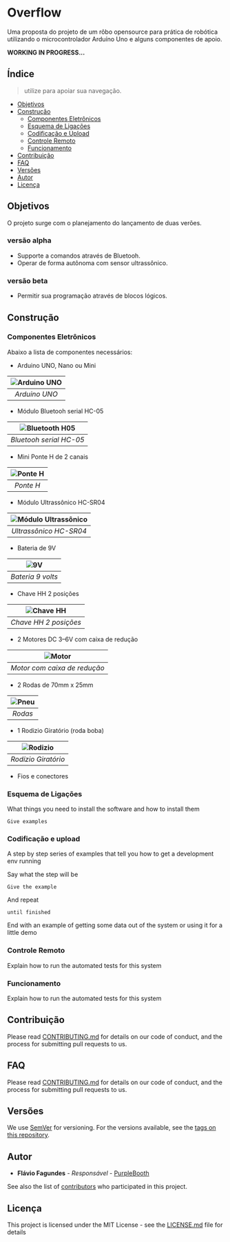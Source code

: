 # Overflow
Uma proposta do projeto de um rôbo opensource para prática de robótica utilizando o microcontrolador Arduíno Uno e alguns componentes de apoio.

**WORKING IN PROGRESS...**

## Índice
> utilize para apoiar sua navegação.
- [Objetivos](#objetivos)
- [Construção](#construção)
    - [Componentes Eletrônicos](#componentes-eletrônicos)
    - [Esquema de Ligações](#esquema-de-ligações)
    - [Codificação e Upload](#codificação-e-upload)
    - [Controle Remoto](#controle-remoto)
    - [Funcionamento](#funcionamento)
- [Contribuição](#contribuição)
- [FAQ](#faq)
- [Versões](#versões)
- [Autor](#autor)
- [Licença](#licença)


## Objetivos
O projeto surge com o planejamento do lançamento de duas verões.

### versão alpha
* Supporte a comandos através de Bluetooh.
* Operar de forma autônoma com sensor ultrassônico.

### versão beta
* Permitir sua programação através de blocos lógicos.

## Construção

### Componentes Eletrônicos
Abaixo a lista de componentes necessários:
- Arduino UNO, Nano ou Mini

|![Arduino UNO](resources/images/arduino-uno.jpg)| 
|:--:| 
| *Arduino UNO* |

- Módulo Bluetooh serial HC-05

|![Bluetooth H05](resources/images/bluetooth-h5.jpeg)|
|:--:| 
| *Bluetooh serial HC-05* |

- Mini Ponte H de 2 canais

|![Ponte H](resources/images/ponte-h.png)|
|:--:| 
| *Ponte H* |


- Módulo Ultrassônico HC-SR04

|![Módulo Ultrassônico](resources/images/ultrassonico-HC-SR04.jpg)|
|:--:| 
| *Ultrassônico HC-SR04* |

- Bateria de 9V

|![9V](resources/images/9v-battery.jpg)|
|:--:| 
| *Bateria 9 volts* |

- Chave HH 2 posições

|![Chave HH](resources/images/chave_hh.jpg)|
|:--:| 
| *Chave HH 2 posições* |

- 2 Motores DC 3–6V com caixa de redução

|![Motor](resources/images/motor.jpg)|
|:--:| 
| *Motor com caixa de redução* |

- 2 Rodas de 70mm x 25mm

|![Pneu](resources/images/rodas.jpg)|
|:--:| 
| *Rodas* |

- 1 Rodizio Giratório (roda boba) 

|![Rodizio](resources/images/rodizio.jpg)|
|:--:| 
| *Rodízio Giratório* |

- Fios e conectores

### Esquema de Ligações

What things you need to install the software and how to install them

```
Give examples
```

### Codificação e upload

A step by step series of examples that tell you how to get a development env running

Say what the step will be

```
Give the example
```

And repeat

```
until finished
```

End with an example of getting some data out of the system or using it for a little demo

### Controle Remoto

Explain how to run the automated tests for this system

### Funcionamento

Explain how to run the automated tests for this system

## Contribuição

Please read [CONTRIBUTING.md](https://gist.github.com/PurpleBooth/b24679402957c63ec426) for details on our code of conduct, and the process for submitting pull requests to us.

## FAQ

Please read [CONTRIBUTING.md](https://gist.github.com/PurpleBooth/b24679402957c63ec426) for details on our code of conduct, and the process for submitting pull requests to us.

## Versões

We use [SemVer](http://semver.org/) for versioning. For the versions available, see the [tags on this repository](https://github.com/your/project/tags). 

## Autor

* **Flávio Fagundes** - *Responsável* - [PurpleBooth](https://flaviofagundes.com.br)

See also the list of [contributors](https://github.com/your/project/contributors) who participated in this project.

## Licença

This project is licensed under the MIT License - see the [LICENSE.md](LICENSE.md) file for details